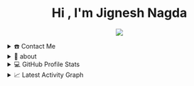 <h1 align="center"><b>Hi , I'm Jignesh Nagda </b></h1>
<!--  -->
<p align="center">
  <a href="https://github.com/DenverCoder1/readme-typing-svg"><img src="https://readme-typing-svg.herokuapp.com?font=Time+New+Roman&color=cyan&size=25&center=true&vCenter=true&width=600&height=100&lines=Aspiring+Data+Scientist,;Graduate+Student+at+IUB,;Sports+Fanatic,;Inquisitive+Learner"></a>
</p>

<!-- Contact Me -->
<details>
  <summary>☎️ Contact Me</summary>
<div>
  <samp>
    <h2 align="center">You can reach me by:</h2>
    <p align="center">
      <br/>
      <a href="https://www.linkedin.com/in/jignesh-nagda/" target="blank"><img align="center"
         src="https://img.shields.io/badge/linkedin-%231DA1F2.svg?style=for-the-badge&logo=linkedin&logoColor=white"
         alt="azzar" height="30"/></a>
      <a href="mailto:jigsshah.97@gmail.com" target="blank"><img align="center"
         src="https://img.shields.io/badge/gmail-EA4335.svg?style=for-the-badge&logo=gmail&logoColor=white"
         alt="azzar" height="30"/></a>
      <a href="https://www.instagram.com/_jignesh17_/" target="blank"><img align="center"
         src="https://img.shields.io/badge/instagram-%23E4405F.svg?style=for-the-badge&logo=Instagram&logoColor=white"
         alt="azzar" height="30"/></a>
      <a href="https://wa.me/+18127785895" target="blank"><img align="center"
         src="https://img.shields.io/badge/whatsapp-4B7F1.svg?style=for-the-badge&logo=whatsapp&logoColor=white"
         alt="azzar" height="30"/></a>
      <a href="https://twitter.com/_Radioactive_17" target="blank"><img align="center"
         src="https://img.shields.io/badge/twitter-1DA1F2.svg?style=for-the-badge&logo=twitter&logoColor=white"
         alt="azzar" height="30"/></a>
      <br>
    </p>
  </samp>
</div>
</details>

<!-- Summary -->
<details>
  <summary>🧮 about</summary>
<div>
<samp>
<h2 align="center">About this Account</h2>
 <p align="center">
  <a href="github.com/radioactive17" target="blank"><img align="center" 
     src="https://komarev.com/ghpvc/?username=radioactive17&style=for-the-badge&label=PROFILE+VIEWS" height="25"
     alt="views count" /></a>
  <a href="https://github.com/radioactive17"><img align="center" 
     src="https://img.shields.io/website?down_message=offline&style=for-the-badge&up_message=online&url=https%3A%2F%2Fradioactive17.github.io%2Fradioactive17%2F" height="25"
     alt="website" /></a>
  </p>
 </samp>
</div>
</details>

<!-- GitHub Stats -->
<details> 
  <summary>💻 GitHub Profile Stats</summary>
  <div>
  <samp>
    <h2 align="center"> Github stats </h2>
      <br/>
    <details open>
  <summary><h3>Languages</h3></summary>
            <p align="center">
        <a href="https://github.com/radioactive17/">
          <img src="https://github-readme-stats.vercel.app/api/top-langs/?username=radioactive17&langs_count=6&theme=gruvbox&layout=compact&hide_border=true"
          alt="radioactive17 :: overall Top Langs " /></a>
      </p>
        <p align="center">
          <a href="https://github.com/radioactive17/">
          <img width="45%" src="https://github-profile-summary-cards.vercel.app/api/cards/repos-per-language?username=radioactive17&theme=gruvbox&layout=compact&hide_border=true"
          alt="radioactive17 :: Top Langs by repo" />
          <img width="45%" src="https://github-profile-summary-cards.vercel.app/api/cards/most-commit-language?username=radioactive17&theme=gruvbox&layout=compact&hide_border=true"
          alt="radioactive17 :: Top Langs by commit" />
          </a>
        </p>
</details>
    <details open>
  <summary><h3>Stasistic</h3></summary>
        <p align="center">
          <a href="https://github.com/radioactive17/">
          <img width="49.5%" src="https://github-readme-stats.vercel.app/api?username=radioactive17&show_icons=true&theme=gruvbox&hide_border=true" />
          <img width="49.5%" src="https://github-readme-streak-stats.herokuapp.com/?user=radioactive17&theme=gruvbox&hide_border=true" />
          </a>
       </p>
     <br>
     </samp>
  </div>    
</details>


<!-- Latest Activity -->
<details>
  <summary>📈 Latest Activity Graph</summary>
  <samp>
  <br/>
  <h2 align="center"> latest contribution </h2>
<a href="https://github.com/ashutosh00710/github-readme-activity-graph">
  <img alt="Jignesh's Activity Graph" src="https://github-readme-activity-graph.vercel.app/graph?username=radioactive17&theme=github-compact&hide_border=true" /></a>
<br/>
  </samp>
  </details>